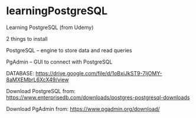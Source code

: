 # learningPostgreSQL

Learning PostgreSQL (from Udemy)

2 things to install

PostgreSQL – engine to store data and read queries 

PgAdmin – GUI to connect with PostgreSQL

DATABASE:
https://drive.google.com/file/d/1oBxiJkST9-7IjOMY-8aMXEMbrL6XcX49/view

Download PostgreSQL from:
https://www.enterprisedb.com/downloads/postgres-postgresql-downloads

Download PgAdmin from:
https://www.pgadmin.org/download/

